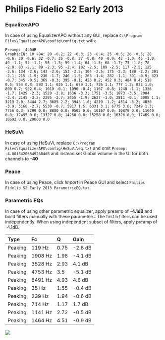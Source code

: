 # Philips Fidelio S2 Early 2013

### EqualizerAPO
In case of using EqualizerAPO without any GUI, replace `C:\Program Files\EqualizerAPO\config\config.txt`
with:
```
Preamp: -4.0dB
GraphicEQ: 10 -84; 20 -0.2; 22 -0.3; 23 -0.4; 25 -0.5; 26 -0.5; 28 -0.6; 30 -0.6; 32 -0.7; 35 -0.8; 37 -0.8; 40 -0.9; 42 -1.0; 45 -1.0; 49 -1.1; 52 -1.1; 56 -1.3; 59 -1.4; 64 -1.5; 68 -1.7; 73 -1.8; 78 -2.0; 83 -2.1; 89 -2.3; 95 -2.4; 102 -2.5; 109 -2.5; 117 -2.5; 125 -2.6; 134 -2.6; 143 -2.6; 153 -2.5; 164 -2.5; 175 -2.3; 188 -2.2; 201 -2.1; 215 -1.9; 230 -1.7; 246 -1.5; 263 -1.4; 282 -1.1; 301 -0.9; 323 -0.7; 345 -0.5; 369 -0.3; 395 -0.1; 423 0.2; 452 0.3; 484 0.4; 518 0.5; 554 0.8; 593 1.1; 635 1.1; 679 1.1; 726 1.1; 777 1.2; 832 1.0; 890 0.7; 952 0.4; 1019 -0.1; 1090 -0.4; 1167 -0.8; 1248 -1.1; 1336 -1.7; 1429 -2.3; 1529 -2.8; 1636 -3.3; 1751 -3.5; 1873 -3.5; 2004 -3.4; 2145 -3.2; 2295 -2.7; 2455 -1.9; 2627 -1.0; 2811 -0.1; 3008 1.1; 3219 2.0; 3444 2.7; 3685 2.2; 3943 1.0; 4219 -1.2; 4514 -3.2; 4830 -3.9; 5168 -2.7; 5530 -0.7; 5917 1.5; 6331 3.1; 6775 3.6; 7249 1.3; 7756 0.3; 8299 0.0; 8880 0.0; 9502 0.0; 10167 0.0; 10879 0.0; 11640 0.0; 12455 0.0; 13327 0.0; 14260 0.0; 15258 0.0; 16326 0.0; 17469 0.0; 18692 0.0; 20000 0.0
```

### HeSuVi
In case of using HeSuVi, replace `C:\Program Files\EqualizerAPO\config\HeSuVi\eq.txt` and omit `Preamp:
-4.001542058492684dB` and instead set Global volume in the UI for both channels to **-40**

### Peace
In case of using Peace, click *Import* in Peace GUI and select `Philips Fidelio S2 Early 2013 ParametricEQ.txt`.

### Parametric EQs
In case of using other parametric equalizer, apply preamp of **-4.1dB** and build filters manually
with these parameters. The first 5 filters can be used independently.
When using independent subset of filters, apply preamp of -4.1dB.

| Type    | Fc      |    Q | Gain    |
|:--------|:--------|:-----|:--------|
| Peaking | 119 Hz  | 0.75 | -2.8 dB |
| Peaking | 1908 Hz | 1.98 | -4.1 dB |
| Peaking | 3528 Hz | 2.93 | 4.1 dB  |
| Peaking | 4753 Hz | 3.5  | -5.1 dB |
| Peaking | 6491 Hz | 4.93 | 4.6 dB  |
| Peaking | 35 Hz   | 1.55 | -0.4 dB |
| Peaking | 239 Hz  | 1.94 | -0.6 dB |
| Peaking | 714 Hz  | 1.17 | 1.7 dB  |
| Peaking | 1141 Hz | 2.72 | -0.5 dB |
| Peaking | 1464 Hz | 4.51 | -0.9 dB |

![](https://raw.githubusercontent.com/jaakkopasanen/AutoEq/master/results/innerfidelity/sbaf-serious/Philips%20Fidelio%20S2%20Early%202013/Philips%20Fidelio%20S2%20Early%202013.png)